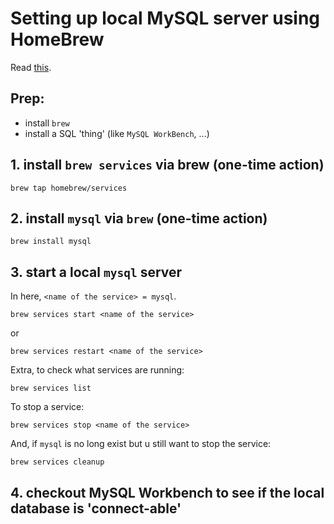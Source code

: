 # Setting up local MySQL server using HomeBrew
Read [this](https://thoughtbot.com/blog/starting-and-stopping-background-services-with-homebrew). 

## Prep: 
- install `brew`  
- install a SQL 'thing' (like `MySQL WorkBench`, ...)  

## 1. install `brew services` via brew (one-time action)
```
brew tap homebrew/services
```

## 2. install `mysql` via `brew` (one-time action)
```
brew install mysql
```

## 3. start a local `mysql` server
In here, `<name of the service> = mysql`.
```
brew services start <name of the service>
```
or 
```
brew services restart <name of the service>
```
Extra, to check what services are running: 
```
brew services list
```
To stop a service: 
```
brew services stop <name of the service>
```
And, if `mysql` is no long exist but u still want to stop the service: 
```
brew services cleanup
```

## 4. checkout MySQL Workbench to see if the local database is 'connect-able'